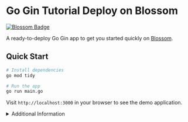 # Go Gin Tutorial Deploy on Blossom

[![Blossom Badge](https://img.boltops.com/images/blossom/logos/blossom-readme.png)](https://blossom-cloud.com)

A ready-to-deploy Go Gin app to get you started quickly on [Blossom](https://blossom-cloud.com).

## Quick Start

```bash
# Install dependencies
go mod tidy

# Run the app
go run main.go
```

Visit `http://localhost:3000` in your browser to see the demo application.

<details>
<summary>Additional Information</summary>

### Environment Variables
- `PORT`: Change the port (default: 3000)

### API Endpoints
```bash
# Get a greeting
curl http://localhost:3000/api/hello?name=John

# Echo a message
curl -X POST -H "Content-Type: application/json" \
     -d '{"message":"Hello"}' http://localhost:3000/api/echo
```
</details>
